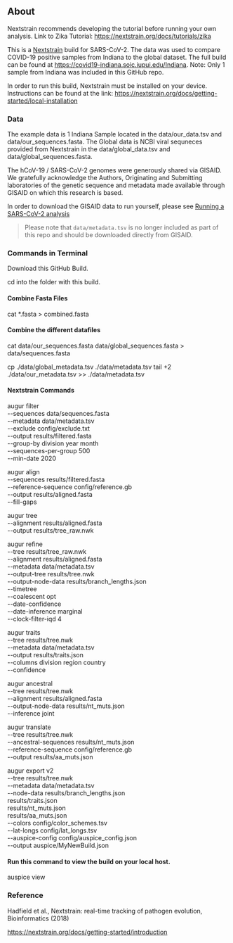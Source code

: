 ## About  

Nextstrain recommends developing the tutorial before running your own analysis. 
Link to Zika Tutorial: https://nextstrain.org/docs/tutorials/zika


This is a [Nextstrain](https://nextstrain.org) build for SARS-CoV-2.  The data was used to compare COVID-19 positive samples from Indiana to the global dataset.  The full build can be found at https://covid19-indiana.soic.iupui.edu/Indiana.  Note: Only 1 sample from Indiana was included in this GitHub repo.

In order to run this build, Nextstrain must be installed on your device.  Instructions can be found at the link: https://nextstrain.org/docs/getting-started/local-installation


### Data

The example data is 1 Indiana Sample located in the data/our_data.tsv and data/our_sequences.fasta.  The Global data is NCBI viral sequneces provided from Nextstrain in the data/global_data.tsv and data/global_sequences.fasta.  


The hCoV-19 / SARS-CoV-2 genomes were generously shared via GISAID. We gratefully acknowledge the Authors, Originating and Submitting laboratories of the genetic sequence and metadata made available through GISAID on which this research is based.

In order to download the GISAID data to run yourself, please see [Running a SARS-CoV-2 analysis](./docs/running.md)

> Please note that `data/metadata.tsv` is no longer included as part of this repo and should be downloaded directly from GISAID.

### Commands in Terminal
Download this GitHub Build.

cd into the folder with this build.

#### Combine Fasta Files
cat *.fasta > combined.fasta

#### Combine the different datafiles
cat data/our_sequences.fasta data/global_sequences.fasta > data/sequences.fasta

cp ./data/global_metadata.tsv ./data/metadata.tsv
tail +2 ./data/our_metadata.tsv >> ./data/metadata.tsv

#### Nextstrain Commands
augur filter \
  --sequences data/sequences.fasta \
  --metadata data/metadata.tsv \
  --exclude config/exclude.txt \
  --output results/filtered.fasta \
  --group-by division year month \
  --sequences-per-group 500 \
  --min-date 2020

augur align \
  --sequences results/filtered.fasta \
  --reference-sequence config/reference.gb \
  --output results/aligned.fasta \
  --fill-gaps
  
augur tree \
  --alignment results/aligned.fasta \
  --output results/tree_raw.nwk
  
augur refine \
  --tree results/tree_raw.nwk \
  --alignment results/aligned.fasta \
  --metadata data/metadata.tsv \
  --output-tree results/tree.nwk \
  --output-node-data results/branch_lengths.json \
  --timetree \
  --coalescent opt \
  --date-confidence \
  --date-inference marginal \
  --clock-filter-iqd 4

augur traits \
  --tree results/tree.nwk \
  --metadata data/metadata.tsv \
  --output results/traits.json \
  --columns division region country \
  --confidence
  
augur ancestral \
  --tree results/tree.nwk \
  --alignment results/aligned.fasta \
  --output-node-data results/nt_muts.json \
  --inference joint
  
augur translate \
  --tree results/tree.nwk \
  --ancestral-sequences results/nt_muts.json \
  --reference-sequence config/reference.gb \
  --output results/aa_muts.json

augur export v2 \
  --tree results/tree.nwk \
  --metadata data/metadata.tsv \
  --node-data results/branch_lengths.json \
              results/traits.json \
              results/nt_muts.json \
              results/aa_muts.json \
  --colors config/color_schemes.tsv \
  --lat-longs config/lat_longs.tsv \
  --auspice-config config/auspice_config.json \
  --output auspice/MyNewBuild.json
  
#### Run this command to view the build on your local host.
auspice view

### Reference

Hadfield et al., Nextstrain: real-time tracking of pathogen evolution, Bioinformatics (2018)

https://nextstrain.org/docs/getting-started/introduction

